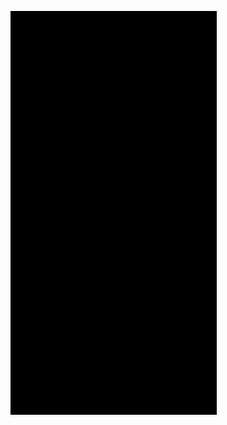 ![](https://github.com/oumarhadrami/Android-Apps-with-Kotlin/blob/master/ColorMyViews/screenshot.gif)